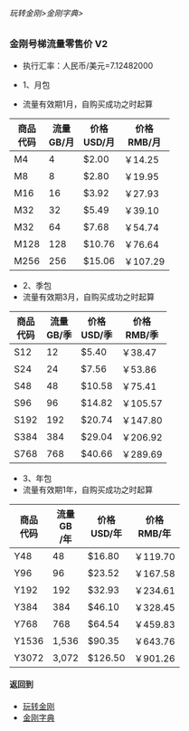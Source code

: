 ###### 玩转金刚>金刚字典>
### 金刚号梯流量零售价 V2

- 执行汇率：人民币/美元=7.12482000

- 1、月包
- 流量有效期1月，自购买成功之时起算

|商品<Br>代码|流量<Br>GB/月|价格<Br>USD/月|价格<Br>RMB/月|
| ------| ------| ------|------| 
|M4|4| $2.00|￥14.25|
|M8|8| $2.80|￥19.95| 
|M16|16| $3.92|￥27.93| 
|M32|32| $5.49|￥39.10| 
|M32|64| $7.68|￥54.74|
|M128|128| $10.76|￥76.64| 
|M256|256| $15.06|￥107.29| 

- 2、季包 
- 流量有效期3月，自购买成功之时起算

|商品<Br>代码|流量<Br>GB/季|价格<Br>USD/季|价格<Br>RMB/季|
| ------| ------| ------|------| 
|S12|12|$5.40|￥38.47|
|S24|24|$7.56|￥53.86| 
|S48|48|$10.58|￥75.41| 
|S96|96|$14.82|￥105.57| 
|S192|192|$20.74|￥147.80|
|S384|384|$29.04|￥206.92| 
|S768|768|$40.66|￥289.69| 

- 3、年包 
- 流量有效期1年，自购买成功之时起算

|商品<Br>代码|流量<Br>GB<Br>/年|价格<Br>USD/年|价格<Br>RMB/年|
| ------| ------| ------|------| 
|Y48|48|   $16.80|￥119.70|
|Y96|96|   $23.52|￥167.58| 
|Y192|192| $32.93|￥234.61| 
|Y384|384| $46.10|￥328.45| 
|Y768|768| $64.54|￥459.83|
|Y1536|1,536|$90.35|￥643.76| 
|Y3072|3,072 |$126.50|￥901.26| 





#### 返回到
- [玩转金刚](https://github.com/a2zitpro/web/blob/master/LadderFree/A.md)
- [金刚字典](https://github.com/a2zitpro/web/blob/master/LadderFree/kkDictionary/KKDictionary.md)
